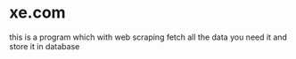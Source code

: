 # xe.com
this is a program which with web scraping fetch all the data you need it and store it in database 
